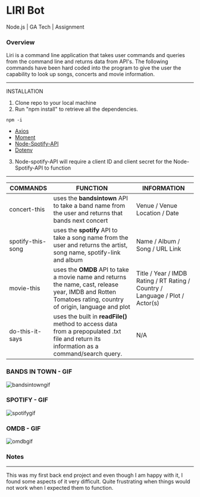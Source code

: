 # LIRI Bot

Node.js | GA Tech | Assignment


### Overview

Liri is a command line application that takes user commands and queries from the command line and returns data from API's. The following commands have been hard coded into the program to give the user the capability to look up songs, concerts and movie information.
- - -

INSTALLATION
1. Clone repo to your local machine
2. Run "npm install" to retrieve all the dependencies.

```
npm -i
```

  - [Axios](https://www.npmjs.com/package/axios)
  - [Moment](https://www.npmjs.com/package/moment)
  - [Node-Spotify-API](https://www.npmjs.com/package/node-spotify-api)
  - [Dotenv](https://www.npmjs.com/package/dotenv)

3. Node-spotify-API will require a client ID and client secret for the Node-Spotify-API to function

- - -

COMMANDS | FUNCTION | INFORMATION
---------|---------|---------
concert-this | uses the **bandsintown** API to take a band name from the user and returns that bands next concert | Venue / Venue Location / Date
spotify-this-song | uses the **spotify** API to take a song name from the user and returns the artist, song name, spotify-link and album | Name / Album / Song / URL Link
movie-this | uses the **OMDB** API to take a movie name and returns the name, cast, release year, IMDB and Rotten Tomatoes rating, country of origin, language and plot | Title / Year / IMDB Rating / RT Rating / Country / Language / Plot / Actor(s)
do-this-it-says | uses the built in **readFile()** method to access data from a prepopulated .txt file and return its information as a command/search query. | N/A


### BANDS IN TOWN - GIF
![bandsintowngif](https://user-images.githubusercontent.com/44001036/52181527-ede62d80-27c0-11e9-8fe5-830fdf392d6e.gif)

### SPOTIFY - GIF
![spotifygif](https://user-images.githubusercontent.com/44001036/52171352-87620080-2729-11e9-80e2-6fb92dc8f999.gif)

### OMDB - GIF
![omdbgif](https://user-images.githubusercontent.com/44001036/52181533-fc344980-27c0-11e9-9355-7dc06367c40a.gif)

### Notes
---
This was my first back end project and even though I am happy with it, I found some aspects of it very difficult. Quite frustrating when things would not work when I expected them to function.
